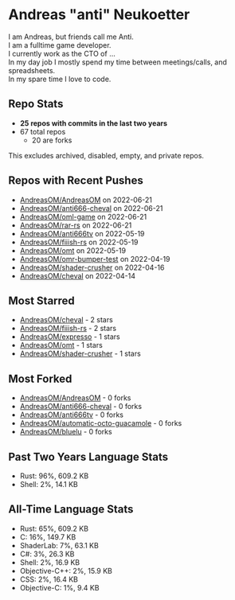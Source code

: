 
# Andreas "anti" Neukoetter

I am Andreas, but friends call me Anti.  
I am a fulltime game developer.  
I currently work as the CTO of ...  
In my day job I mostly spend my time between meetings/calls, and spreadsheets.  
In my spare time I love to code.  

## Repo Stats
- **25 repos with commits in the last two years**
- 67 total repos
  - 20 are forks

This excludes archived, disabled, empty, and private repos.

## Repos with Recent Pushes
- [AndreasOM/AndreasOM](https://github.com/AndreasOM/AndreasOM) on 2022-06-21
- [AndreasOM/anti666-cheval](https://github.com/AndreasOM/anti666-cheval) on 2022-06-21
- [AndreasOM/oml-game](https://github.com/AndreasOM/oml-game) on 2022-06-21
- [AndreasOM/rar-rs](https://github.com/AndreasOM/rar-rs) on 2022-06-21
- [AndreasOM/anti666tv](https://github.com/AndreasOM/anti666tv) on 2022-05-19
- [AndreasOM/fiiish-rs](https://github.com/AndreasOM/fiiish-rs) on 2022-05-19
- [AndreasOM/omt](https://github.com/AndreasOM/omt) on 2022-05-19
- [AndreasOM/omr-bumper-test](https://github.com/AndreasOM/omr-bumper-test) on 2022-04-19
- [AndreasOM/shader-crusher](https://github.com/AndreasOM/shader-crusher) on 2022-04-16
- [AndreasOM/cheval](https://github.com/AndreasOM/cheval) on 2022-04-14


## Most Starred
- [AndreasOM/cheval](https://github.com/AndreasOM/cheval) - 2 stars
- [AndreasOM/fiiish-rs](https://github.com/AndreasOM/fiiish-rs) - 2 stars
- [AndreasOM/expresso](https://github.com/AndreasOM/expresso) - 1 stars
- [AndreasOM/omt](https://github.com/AndreasOM/omt) - 1 stars
- [AndreasOM/shader-crusher](https://github.com/AndreasOM/shader-crusher) - 1 stars


## Most Forked
- [AndreasOM/AndreasOM](https://github.com/AndreasOM/AndreasOM) - 0 forks
- [AndreasOM/anti666-cheval](https://github.com/AndreasOM/anti666-cheval) - 0 forks
- [AndreasOM/anti666tv](https://github.com/AndreasOM/anti666tv) - 0 forks
- [AndreasOM/automatic-octo-guacamole](https://github.com/AndreasOM/automatic-octo-guacamole) - 0 forks
- [AndreasOM/bluelu](https://github.com/AndreasOM/bluelu) - 0 forks


## Past Two Years Language Stats
- Rust: 96%, 609.2 KB
- Shell: 2%, 14.1 KB


## All-Time Language Stats
- Rust: 65%, 609.2 KB
- C: 16%, 149.7 KB
- ShaderLab: 7%, 63.1 KB
- C#: 3%, 26.3 KB
- Shell: 2%, 16.9 KB
- Objective-C++: 2%, 15.9 KB
- CSS: 2%, 16.4 KB
- Objective-C: 1%, 9.4 KB

